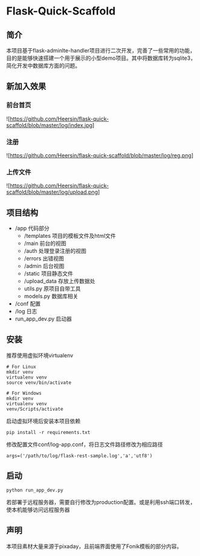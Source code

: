 # Flask-Quick-Scaffold

## 简介
本项目基于flask-adminlte-handler项目进行二次开发，完善了一些常用的功能，目的是能够快速搭建一个用于展示的小型demo项目。其中将数据库转为sqlite3，简化开发中数据库方面的问题。

## 新加入效果
### 前台首页
![https://github.com/Heersin/flask-quick-scaffold/blob/master/log/index.jpg]
### 注册
![https://github.com/Heersin/flask-quick-scaffold/blob/master/log/reg.png]
### 上传文件
![https://github.com/Heersin/flask-quick-scaffold/blob/master/log/upload.png]
 

## 项目结构
- /app 代码部分
    - /templates 项目的模板文件及html文件
    - /main 前台的视图
    - /auth 处理登录注册的视图
    - /errors 出错视图
    - /admin 后台视图
    - /static 项目静态文件
    - /upload_data 存放上传数据处
    - utils.py 原项目自带工具
    - models.py 数据库相关
- /conf 配置
- /log 日志
- run_app_dev.py 启动器


## 安装
推荐使用虚拟环境virtualenv
```
# For Linux
mkdir venv
virtualenv venv
source venv/bin/activate

# For Windows
mkdir venv
virtualenv venv
venv/Scripts/activate
```

启动虚拟环境后安装本项目依赖
```
pip install -r requirements.txt
```
修改配置文件conf/log-app.conf，将日志文件路径修改为相应路径
```
args=('/path/to/log/flask-rest-sample.log','a','utf8')
```

## 启动
```
python run_app_dev.py
```
若部署于远程服务器，需要自行修改为production配置。或是利用ssh端口转发，使本机能够访问远程服务器

## 声明
本项目素材大量来源于pixaday，且前端界面使用了Fonik模板的部分内容。
